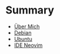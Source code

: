 # Summary

- [Über Mich](./ich.md)
- [Debian](./debian.md)
- [Ubuntu](./ubuntu.md)
- [IDE Neovim](./ide.md)
